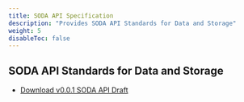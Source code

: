 ```yaml
---
title: SODA API Specification
description: "Provides SODA API Standards for Data and Storage"
weight: 5
disableToc: false
---
```


## SODA API Standards for Data and Storage
- [Download v0.0.1 SODA API Draft ](https://github.com/sodafoundation/documentation/raw/master/content/api-specs/SODA_API_Standards_for_Data_and_Storage.pdf)


